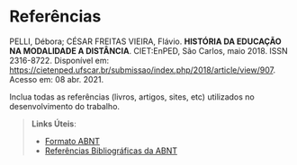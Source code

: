 # Referências

PELLI, Débora; CÉSAR FREITAS VIEIRA, Flávio. **HISTÓRIA DA EDUCAÇÃO NA MODALIDADE A DISTÂNCIA**. CIET:EnPED, São Carlos, maio 2018. ISSN 2316-8722. Disponível em: <https://cietenped.ufscar.br/submissao/index.php/2018/article/view/907>. Acesso em: 08 abr. 2021.

Inclua todas as referências (livros, artigos, sites, etc) utilizados no desenvolvimento do trabalho.

> **Links Úteis**:
> - [Formato ABNT](https://www.normastecnicas.com/abnt/trabalhos-academicos/referencias/)
> - [Referências Bibliográficas da ABNT](https://comunidade.rockcontent.com/referencia-bibliografica-abnt/)
